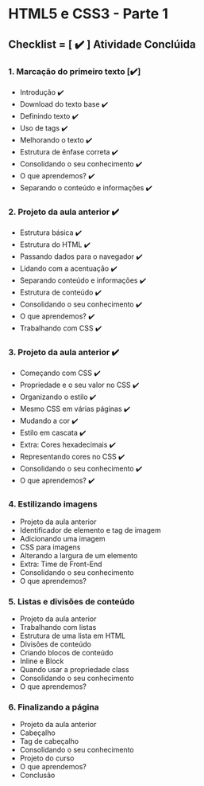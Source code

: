 # HTML5 e CSS3 - Parte 1

## Checklist = [ ✔️ ] Atividade Conclúida

### 1. Marcação do primeiro texto [✔️]

- Introdução ✔️
- Download do texto base ✔️
- Definindo texto ✔️
- Uso de tags ✔️
- Melhorando o texto ✔️
- Estrutura de ênfase correta ✔️
- Consolidando o seu conhecimento ✔️
- O que aprendemos? ✔️
- Separando o conteúdo e informações ✔️

### 2. Projeto da aula anterior ✔️

- Estrutura básica ✔️
- Estrutura do HTML ✔️
- Passando dados para o navegador ✔️
- Lidando com a acentuação ✔️
- Separando conteúdo e informações ✔️
- Estrutura de conteúdo ✔️
- Consolidando o seu conhecimento ✔️
- O que aprendemos? ✔️
- Trabalhando com CSS ✔️

### 3. Projeto da aula anterior ✔️

- Começando com CSS ✔️
- Propriedade e o seu valor no CSS ✔️
- Organizando o estilo ✔️
- Mesmo CSS em várias páginas ✔️
- Mudando a cor ✔️
- Estilo em cascata ✔️
- Extra: Cores hexadecimais ✔️
- Representando cores no CSS ✔️
- Consolidando o seu conhecimento ✔️
- O que aprendemos? ✔️

### 4. Estilizando imagens

- Projeto da aula anterior
- Identificador de elemento e tag de imagem
- Adicionando uma imagem
- CSS para imagens
- Alterando a largura de um elemento
- Extra: Time de Front-End
- Consolidando o seu conhecimento
- O que aprendemos?

### 5. Listas e divisões de conteúdo

- Projeto da aula anterior
- Trabalhando com listas
- Estrutura de uma lista em HTML
- Divisões de conteúdo
- Criando blocos de conteúdo
- Inline e Block
- Quando usar a propriedade class
- Consolidando o seu conhecimento
- O que aprendemos?

### 6. Finalizando a página

- Projeto da aula anterior
- Cabeçalho
- Tag de cabeçalho
- Consolidando o seu conhecimento
- Projeto do curso
- O que aprendemos?
- Conclusão
